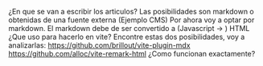 ¿En que se van a escribir los articulos?
Las posibilidades son markdown o obtenidas de una fuente externa (Ejemplo CMS) 
Por ahora voy a optar por markdown. 
El markdown debe de ser convertido a  (Javascript -> ) HTML ¿Que uso para hacerlo en vite?
Encontre estas dos posibilidades, voy a analizarlas:
https://github.com/brillout/vite-plugin-mdx
https://github.com/alloc/vite-remark-html
¿Como funcionan exactamente?
